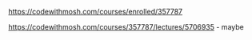 https://codewithmosh.com/courses/enrolled/357787

https://codewithmosh.com/courses/357787/lectures/5706935 - maybe
